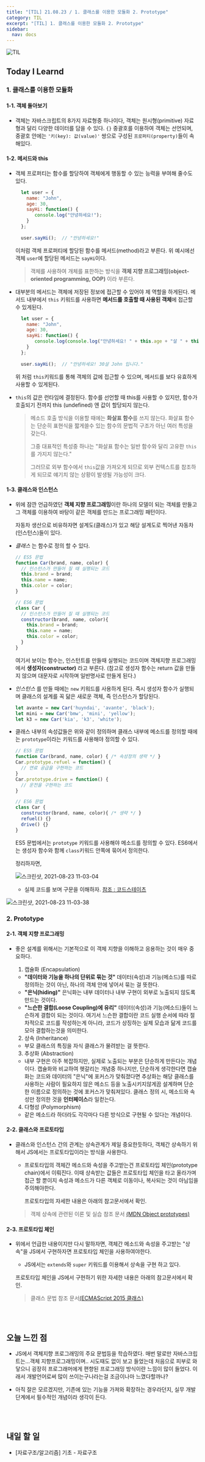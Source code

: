 ```yaml
---
title: "[TIL] 21.08.23 / 1. 클래스를 이용한 모듈화 2. Prototype"
category: TIL
excerpt: "[TIL] 1. 클래스를 이용한 모듈화 2. Prototype"
sidebar:
  nav: docs
---
```


![TIL](https://user-images.githubusercontent.com/83164003/127775612-7464075f-89e7-478e-82ee-dc1c2710a125.jpeg)
## Today I Learnd
### 1. 클래스를 이용한 모듈화

#### 1-1. 객체 돌아보기
- 객체는 자바스크립트의 8가지 자료형중 하나이다, 객체는 원시형(primitive) 자료형과 달리 다양한 데이터를 담을 수 있다. ```{}``` 중괄호를 이용하여 객체는 선언되며, 중괄호 안에는 ```'키(key): 값(value)'``` 쌍으로 구성된 ```프로퍼티(property)```들이 속해있다.

 
#### 1-2. 메서드와 this

- 객체 프로퍼티는 함수를 할당하여 객체에게 행동할 수 있는 능력을 부여해 줄수도 있다. 

  ```javascript
	let user = {
	  name: "John",
      age: 30, 
      sayHi: function() {
		 console.log("안녕하세요!");
	  }
	};
	
	user.sayHi();  // "안녕하세요!"
	```

  이처럼 객체 프로퍼티에 할당된 함수를 메서드(method)라고 부른다. 위 예시에선 객체 ```user```에 할당된 메서드는 ```sayHi```이다.
	
  > 객체를 사용하여 개체를 표한하는 방식을  **객체 지향 프로그래밍(object-oriented programming, OOP)** 이라 부른다.
	

- 대부분의 메서드는 객체에 저장된 정보에 접근할 수 있어야 제 역할을 하게된다. 메서드 내부에서 ```this``` 키워드를 사용하면 **메서드를 호출할 때 사용된 객체**에 접근할 수 있게된다.

  ```javascript
	let user = {
	  name: "John",
      age: 30, 
      sayHi: function() {
		 console.log(console.log("안녕하세요! " + this.age + "살 " + this.name + " 입니다.");
	  }
	};
	
	user.sayHi();  // "안녕하세요! 30살 John 입니다."
	```

  위 처럼 ```this```키워드를 통해 객체의 값에 접근할 수 있으며, 메서드를 보다 유효하게 사용할 수 있게된다.

- ```this```의 값은 런타임에 결정된다. 함수를 선언할 때 this를 사용할 수 있지만, 함수가 호출되기 전까지 this (undefined) 엔 값이 할당되지 않는다. 

  > 메소드 호출 방식을 이용할 때에는 **화살표 함수**를 쓰지 않는다.  화살표 함수는 단순히 표현식을 짧게쓸수 있는 함수의 문법적 구조가 아닌 여러 특성을 갖는다. 
  > 
  > 그중 대표적인 특성중 하나는 "화살표 함수는 일반 함수와 달리 고유한 ```this```를 가지지 않는다."
  >
  > 그러므로 외부 함수에서 ```this```값을 가져오게 되므로 외부 컨텍스트를 참조하게 되므로 얘기치 않는 상황이 발생될 가능성이 크다.

#### 1-3. 클래스와 인스턴스
- 위에 잠깐 언급하였던 **객체 지향 프로그래밍**이란 하나의 모델이 되는 객체를 만들고 그 객체를 이용하여 바탕이 같은 객체를 만드는 프로그래밍 패턴이다.

  자동차 생산으로 비유하자면 설계도(클래스)가 있고 해당 설계도로 찍어낸 자동차(인스턴스)들이 있다.

- *클래스* 는 함수로 정의 할 수 있다.

  ```javascript
  // ES5 문법
  function Car(brand, name, color) {
    // 인스턴스가 만들어 질 때 실행되는 코드
    this.brand = brand;
    this.name = name;
    this.color = color;
  } 

  // ES6 문법
  class Car {
    // 인스턴스가 만들어 질 때 실행되는 코드
    constructor(brand, name, color){
      this.brand = brand;
      this.name = name;
      this.color = color;
    }
  } 
	```

  여기서 보이는 함수는, 인스턴트를 만들때 실행되는 코드이며 객체지향 프로그래밍에서 **생성자(constructor)** 라고 부른다.  (참고로 생성자 함수는 return 값을 만들지 않으며 대문자로 시작하며 일반명사로 만들게 된다.)
	
- *인스턴스* 를 만들 때에는 ```new``` 키워드를 사용하게 된다.  즉시 생성자 함수가 실행되며 클래스의 설계를 꼭 닮은 새로운 객체, 즉 인스턴스가 할당된다.
	
	 ```javascript
	let avante = new Car('huyndai', 'avante', 'black');
	let mini = new Car('bmw', 'mini', 'yellow');
	let k3 = new Car('kia', 'k3', 'white');
	```

- 클래스 내부의 속성값들은 위와 같이 정의하며 클래스 내부에 메소드를 정의할 때에는 ```prototype```이라는 키워드를 사용해야 정의할 수 있다.

  ```javascript
  // ES5 문법
  function Car(brand, name, color) { /* 속성정의 생략 */ }
  Car.prototype.refuel = function() {
    // 연료 공급을 구현하는 코드
  }
  Car.prototype.drive = function() {
    // 운전을 구현하는 코드
  }

  // ES6 문법
  class Car {
    constructor(brand, name, color){ /* 생략 */ }
    refuel() {}
    drive() {}
  } 
	```
	
  ES5 문법에서는 ```prototype``` 키워드를 사용해야 메소드를 정의할 수 있다. ES6에서는 생성자 함수와 함께 ```class```키워드 안쪽에 묶어서 정의한다.

  정리하자면, 
	
	![스크린샷, 2021-08-23 11-03-04](https://user-images.githubusercontent.com/83164003/130380195-319695a0-d23c-458e-a4db-506e7b10d1fe.png)
	
	- 실제 코드를 보며 구문을 이해하자. <a href="https://www.codestates.com/?utm_source=Google_SA&utm_medium=cpc&utm_campaign=SEB&utm_term=%EC%BD%94%EB%93%9C%EC%8A%A4%ED%85%8C%EC%9D%B4%EC%B8%A0&gclid=CjwKCAjw64eJBhAGEiwABr9o2PEyspbJzjjln-q2ObNUFlmaH5vsGQgPDLGaGZuwoPGxtBMGdQ-A3BoCah8QAvD_BwE" target="_blank"> 참조 : 코드스테이츠 </a>
																
![스크린샷, 2021-08-23 11-03-38](https://user-images.githubusercontent.com/83164003/130380257-3118e1e4-0229-4581-bde4-182f0b1e58d4.png)

	
	
### 2. Prototype
#### 2-1. 객체 지향 프로그래밍
- 좋은 설계를 위해서는 기본적으로 이 객체 지향을 이해하고 응용하는 것이 매우 중요하다. 

  1. 캡슐화 (Encapsulation)
    - **"데이터와 기능을 하나의 단위로 묶는 것"**  데이터(속성)과 기능(메소드)를 따로 정의하는 것이 아닌, 하나의 객체 안에 넣어서 묶는 걸 뜻한다.
    - **"은닉(hiding)"** 은닉화는 내부 데이터나 내부 구현이 외부로 노출되지 않도록 만드는 것이다. 
    - **"느슨한 결합(Loose Coupling)에 유리"** 데이터(속성)과 기능(메소드)들이 느슨하게 결합이 되는 것이다. 여기서 느슨한 결합이란 코드 실행 순서에 따라 절차적으로 코드를 작성하는게 아니라, 코드가 상징하는 실제 모습과 닮게 코드를 모아 결합하는것을 의미한다.
    
  2. 상속 (Inheritance)
    - 부모 클래스의 특징을 자식 클래스가 물려받는 걸 뜻한다.

  3. 추상화 (Abstraction)
    - 내부 구현은 아주 복잡하지만, 실제로 노출되는 부분은 단순하게 만든다는 개념이다. 
  캡슐화와 비교하여 헷갈리는 개념중 하나지만, 단순하게 생각한다면 캡슐화는 코드와 데이터의 "은닉"에 포커스가 맞춰졌다면 추상화는 해당 클래스를 사용하는 사람이 필요하지 않은 메소드 등을 노출시키지않게끔 설계하며 단순한 이름으로 정의하는 것에 포커스가 맞춰져있다.  클래스 정의 시, 메소드와 속성만 정의한 것을 **인터페이스**라 일컫는다.

  4. 다형성 (Polymorphism)
    - 같은 메소드라 하더라도 각각마다 다른 방식으로 구현될 수 있다는 개념이다.

#### 2-2.  클래스와 프로토타입
- 클래스와 인스턴스 간의 관계는 상속관계가 제일 중요한듯하다,  객체간 상속하기 위해서 JS에서는 프로토타입이라는 방식을 사용한다.

  - 프로토타입의 객체간 메소드와 속성을 주고받는건  프로토타입 체인(prototype chain)에서 이뤄진다. 이때 상속받는 값들은 프로토타입 체인을 타고 올라가며 접근 할 뿐이지 속성과 메소드가 다른 객체로 이동이나, 복사되는 것이 아님임을 주의해야한다.
  

    프로토타입의 자세한 내용은 아래의 참고문서에서 확인.

  > 객체 상속에 관련된 이론 및 실습 참조 문서 <a href="https://developer.mozilla.org/ko/docs/Learn/JavaScript/Objects/Object_prototypes" target="_blank">(MDN Object prototypes)</a>

#### 2-3. 프로토타입 체인
- 위에서 언급한 내용이지만 다시 말하자면, 객체간 메소드와 속성을 주고받는 "상속"을 JS에서 구현하자면 프로토타입 체인을 사용하여야한다.

  - JS에서는 ```extends```와 ```super``` 키워드를 이용해서 상속을 구현 하고 있다.

  프로토타입 체인을 JS에서 구현하기 위한 자세한 내용은 아래의 참고문서에서 확인.
	
  > 클래스 문법 참조 문서<a href="https://developer.mozilla.org/ko/docs/Learn/JavaScript/Objects/Inheritance#ecmascript_2015_%ED%81%B4%EB%9E%98%EC%8A%A4" target="_blank">(ECMAScript 2015 클래스)</a>

<br>
<br>

## 오늘 느낀 점
- JS에서 객체지향 프로그래밍의 주요 문법등을 학습하였다. 매번 말로만 자바스크립트는...객체 지향프로그래밍이며.. 시도때도 없이 보고 들었는데 처음으로 피부로 와닿으니 굉장히 프로그래머에게 편향된 프로그래밍 방식이란 느낌이 많이 들었다. 이래서 개발언어로써 많이 쓰이는구나라는걸 조금이나마 느꼈다할까나?

- 아직 잘은 모르겠지만, 기존에 있는 기능을 가져와 확장하는 경우라던지, 실무 개발단계에서 필수적인 개념이라 생각이 든다.

<br>
<br>

## 내일 할 일
- [자료구조/알고리즘] 기초 - 자료구조
